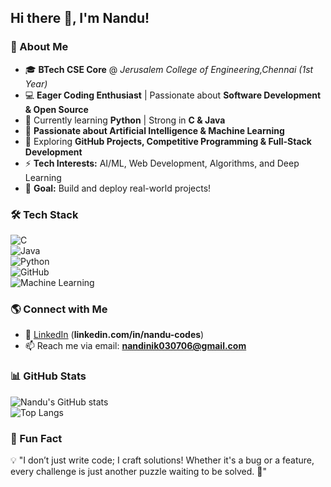 ## Hi there 👋, I'm Nandu!

### 🚀 About Me  
- 🎓 **BTech CSE Core** @ *Jerusalem College of Engineering,Chennai (1st Year)*  
- 💻 **Eager Coding Enthusiast** | Passionate about **Software Development & Open Source**  
- 🌱 Currently learning **Python** | Strong in **C & Java**  
- 🤖 **Passionate about Artificial Intelligence & Machine Learning**  
- 🔭 Exploring **GitHub Projects, Competitive Programming & Full-Stack Development**  
- ⚡ **Tech Interests:** AI/ML, Web Development, Algorithms, and Deep Learning  
- 🎯 **Goal:** Build and deploy real-world projects!  

### 🛠️ Tech Stack  
![C](https://img.shields.io/badge/-C-00599C?style=flat&logo=c&logoColor=white)  
![Java](https://img.shields.io/badge/-Java-007396?style=flat&logo=java&logoColor=white)  
![Python](https://img.shields.io/badge/-Python-3776AB?style=flat&logo=python&logoColor=white)  
![GitHub](https://img.shields.io/badge/-GitHub-181717?style=flat&logo=github&logoColor=white)  
![Machine Learning](https://img.shields.io/badge/-Machine%20Learning-10217D?style=flat&logo=scikit-learn&logoColor=white)  

### 🌎 Connect with Me  
- 🔗 [LinkedIn](#) (**linkedin.com/in/nandu-codes**)   
- 📫 Reach me via email: **nandinik030706@gmail.com**  

### 📊 GitHub Stats  
![Nandu's GitHub stats](https://github-readme-stats.vercel.app/api?username=Nandu-Codes&show_icons=true&theme=tokyonight)  
![Top Langs](https://github-readme-stats.vercel.app/api/top-langs/?username=Nandu-Codes&layout=compact&theme=tokyonight)  

### 🚀 Fun Fact  
💡 "I don’t just write code; I craft solutions! Whether it's a bug or a feature, every challenge is just another puzzle waiting to be solved. 🚀"  
